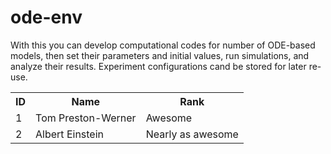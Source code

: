 ode-env
=======

With this you can develop computational codes for number of ODE-based models, then set their parameters and initial values, run simulations, and analyze their results. Experiment configurations cand be stored for later re-use.

<script src="https://apis.google.com/js/plusone.js">
</script>
<div class="g-comments"
    data-href="http://microsoft.com"
    data-width="642"
    data-first_party_property="BLOGGER"
    data-view_type="FILTERED_POSTMOD">
</div>

<table>
  <tr>
    <th>ID</th><th>Name</th><th>Rank</th>
  </tr>
  <tr>
    <td>1</td><td>Tom Preston-Werner</td><td>Awesome</td>
  </tr>
  <tr>
    <td>2</td><td>Albert Einstein</td><td>Nearly as awesome</td>
  </tr>
</table>
